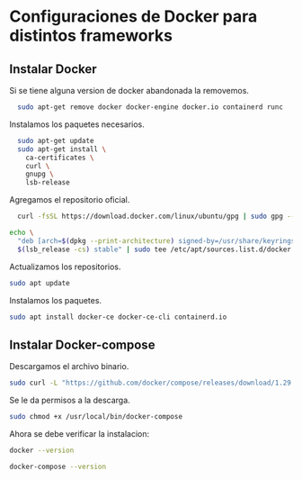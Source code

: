 # Configuraciones de Docker para distintos frameworks
## Instalar Docker

Si se tiene alguna version de docker abandonada la removemos.
```bash
  sudo apt-get remove docker docker-engine docker.io containerd runc
```

Instalamos los paquetes necesarios.
```bash
  sudo apt-get update
  sudo apt-get install \
    ca-certificates \
    curl \
    gnupg \
    lsb-release
```

Agregamos el repositorio oficial.
```bash
  curl -fsSL https://download.docker.com/linux/ubuntu/gpg | sudo gpg --dearmor -o /usr/share/keyrings/docker-archive-keyring.gpg
```

```bash
echo \
  "deb [arch=$(dpkg --print-architecture) signed-by=/usr/share/keyrings/docker-archive-keyring.gpg] https://download.docker.com/linux/ubuntu \
  $(lsb_release -cs) stable" | sudo tee /etc/apt/sources.list.d/docker.list > /dev/null
```

Actualizamos los repositorios.
```bash
sudo apt update
```

Instalamos los paquetes.
```bash
sudo apt install docker-ce docker-ce-cli containerd.io
```
## Instalar Docker-compose

Descargamos el archivo binario.
```bash
sudo curl -L "https://github.com/docker/compose/releases/download/1.29.2/docker-compose-$(uname -s)-$(uname -m)" -o /usr/local/bin/docker-compose
```

Se le da permisos a la descarga.
```bash
sudo chmod +x /usr/local/bin/docker-compose
```
Ahora se debe verificar la instalacion:

```bash
docker --version
```

```bash
docker-compose --version
```
